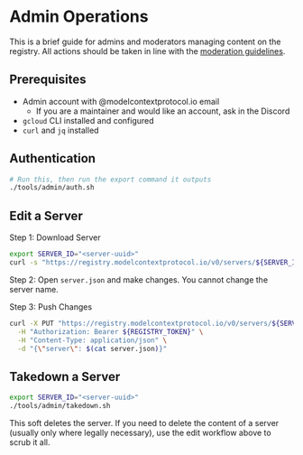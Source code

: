 # Admin Operations

This is a brief guide for admins and moderators managing content on the registry. All actions should be taken in line with the [moderation guidelines](moderation-guidelines.md).

## Prerequisites

- Admin account with @modelcontextprotocol.io email
  - If you are a maintainer and would like an account, ask in the Discord
- `gcloud` CLI installed and configured
- `curl` and `jq` installed

## Authentication

```bash
# Run this, then run the export command it outputs
./tools/admin/auth.sh
```

## Edit a Server

Step 1: Download Server

```bash
export SERVER_ID="<server-uuid>"
curl -s "https://registry.modelcontextprotocol.io/v0/servers/${SERVER_ID}" > server.json
```

Step 2: Open `server.json` and make changes. You cannot change the server name.

Step 3: Push Changes

```bash
curl -X PUT "https://registry.modelcontextprotocol.io/v0/servers/${SERVER_ID}" \
  -H "Authorization: Bearer ${REGISTRY_TOKEN}" \
  -H "Content-Type: application/json" \
  -d "{\"server\": $(cat server.json)}"
```

## Takedown a Server

```bash
export SERVER_ID="<server-uuid>"
./tools/admin/takedown.sh
```

This soft deletes the server. If you need to delete the content of a server (usually only where legally necessary), use the edit workflow above to scrub it all.
